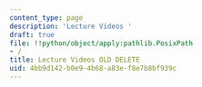 ```yaml
---
content_type: page
description: 'Lecture Videos '
draft: true
file: !!python/object/apply:pathlib.PosixPath
- /
title: Lecture Videos OLD DELETE
uid: 4bb9d142-b0e9-4b68-a83e-f8e7b8bf939c
---
```

